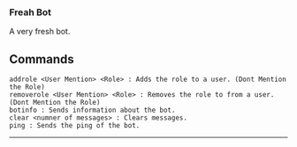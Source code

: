 ### Freah Bot
A very fresh bot.

## Commands

```
addrole <User Mention> <Role> : Adds the role to a user. (Dont Mention the Role)
removerole <User Mention> <Role> : Removes the role to from a user. (Dont Mention the Role)
botinfo : Sends information about the bot.
clear <numner of messages> : Clears messages.
ping : Sends the ping of the bot.
```

---
